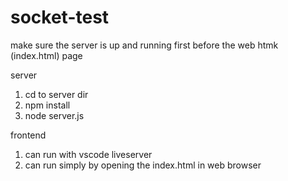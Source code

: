 # socket-test

make sure the server is up and running first before the web htmk (index.html) page

server
1. cd to server dir
2. npm install
3. node server.js

frontend
1. can run with vscode liveserver
2. can run simply by opening the index.html in web browser
